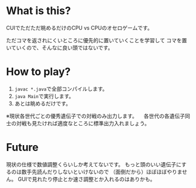 # What is this?

CUIでただただ眺めるだけのCPU vs CPUのオセロゲームです。

ただコマを返されにくいところに優先的に置いていくことを学習して
コマを置いていくので、そんなに良い頭ではないです。

# How to play?

1. `javac *.java`で全部コンパイルします。
1. `java Main`で実行します。
1. あとは眺めるだけです。

※現状各世代ごとの優秀遺伝子での対戦のみ出力します。
　各世代の各遺伝子同士の対戦も見たければ適度なところに標準出力入れましょう。

# Future

現状の仕様で数値調整くらいしか考えてないです。
もっと頭のいい遺伝子にするのは数手先読んだりしないといけないので
（面倒だから）ほぼほぼやりません。
GUIで見れたり停止とか速さ調整とか入れるのはありかも。
